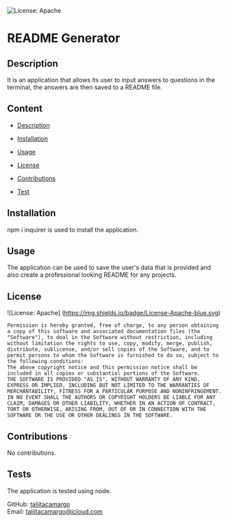 
  ![License: Apache](https://img.shields.io/badge/License-Apache-blue.svg)

  # README Generator


  ## Description 
  It is an application that allows its user to input answers to questions in the terminal, the answers are then saved to a README file.


  ## Content
  - [Description](#description)
  
  - [Installation](#installation)
 
  - [Usage](#usage)
  
  - [License](#license)
 
  - [Contributions](#contributions)

  - [Test](#tests)

  ## Installation
  npm i inquirer is used to install the application.
  
  ## Usage 
  The application can be used to save the user's data that is provided and also create a professional looking README for any projects.

  ## License
  ![License: Apache] (https://img.shields.io/badge/License-Apache-blue.svg)
  <br>
  
    Permission is hereby granted, free of charge, to any person obtaining a copy of this software and associated documentation files (the "Software"), to deal in the Software without restriction, including without limitation the rights to use, copy, modify, merge, publish, distribute, sublicense, and/or sell copies of the Software, and to permit persons to whom the Software is furnished to do so, subject to the following conditions:
    The above copyright notice and this permission notice shall be included in all copies or substantial portions of the Software.
    THE SOFTWARE IS PROVIDED "AS IS", WITHOUT WARRANTY OF ANY KIND, EXPRESS OR IMPLIED, INCLUDING BUT NOT LIMITED TO THE WARRANTIES OF MERCHANTABILITY, FITNESS FOR A PARTICULAR PURPOSE AND NONINFRINGEMENT. IN NO EVENT SHALL THE AUTHORS OR COPYRIGHT HOLDERS BE LIABLE FOR ANY CLAIM, DAMAGES OR OTHER LIABILITY, WHETHER IN AN ACTION OF CONTRACT, TORT OR OTHERWISE, ARISING FROM, OUT OF OR IN CONNECTION WITH THE SOFTWARE OR THE USE OR OTHER DEALINGS IN THE SOFTWARE. 

  ## Contributions
  No contributions.

  ## Tests
  The application is tested using node.


  GitHub: [taliitacamargo](https://github.com/taliitacamargo)
  <br>
  Email: taliitacamargo@icloud.com
  